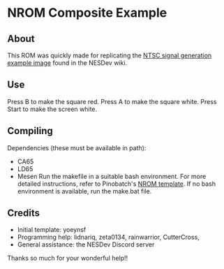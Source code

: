 # NROM Composite Example

## About

This ROM was quickly made for replicating the [NTSC signal generation example image](https://www.nesdev.org/wiki/File:NTSC_video_ragged_box.png) found in the NESDev wiki.

## Use

Press B to make the square red.
Press A to make the square white.
Press Start to make the screen white.

## Compiling

Dependencies (these must be available in path):
- CA65
- LD65
- Mesen
Run the makefile in a suitable bash environment. For more detailed instructions, refer to Pinobatch's [NROM template](https://github.com/pinobatch/nrom-template). If no bash environment is available, run the make.bat file.

## Credits

- Initial template: yoeynsf
- Programming help: lidnariq, zeta0134, rainwarrior, CutterCross, 
- General assistance: the NESDev Discord server

Thanks so much for your wonderful help!!
